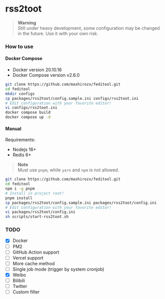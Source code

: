 rss2toot
===

> **Warning**  
> Still under heavy development, some configuration may be changed in the future. Use it with your own risk.

### How to use

#### Docker Compose

- Docker version 20.10.16
- Docker Compose version v2.6.0

```bash
git clone https://github.com/mashirozx/feditool.git
cd feditool
mkdir configs
cp packages/rss2toot/config.sample.ini configs/rss2toot.ini
# Edit configuration with your favorite editor! 
vi configs/rss2toot.ini
docker compose build
docker compose up -d
```

#### Manual

Requirements:

- Nodejs 16+
- Redis 6+

> **Note**  
> Must use `pnpm`, while `yarn` and `npm` is not allowed.


```bash
git clone https://github.com/mashirozx/feditool.git
cd feditool
npm i -g pnpm
# Install in project root!
pnpm install
cp packages/rss2toot/config.sample.ini packages/rss2toot/config.ini
# Edit configuration with your favorite editor! 
vi packages/rss2toot/config.ini
sh scripts/start-rss2toot.sh
```

### TODO
- [x] Docker
- [ ] PM2
- [ ] GitHub Action support
- [ ] Vercel support
- [ ] More cache method
- [ ] Single job mode (trigger by system cronjob)
- [x] Weibo
- [ ] Bilibili
- [ ] Twitter
- [ ] Custom filter
